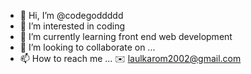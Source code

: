 - 👋 Hi, I’m @codegoddddd
- 👀 I’m interested in coding
- 🌱 I’m currently learning front end web development
- 💞️ I’m looking to collaborate on ...
- 📫 How to reach me ...
  ✉️ laulkarom2002@gmail.com

<!---
codegoddddd/codegoddddd is a ✨ special ✨ repository because its `README.md` (this file) appears on your GitHub profile.
You can click the Preview link to take a look at your changes.
--->
